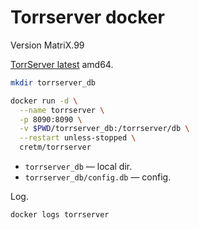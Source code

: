 # Torrserver docker

Version MatriX.99

[TorrServer latest](https://github.com/YouROK/TorrServer/releases) amd64.

```bash
mkdir torrserver_db

docker run -d \
  --name torrserver \
  -p 8090:8090 \
  -v $PWD/torrserver_db:/torrserver/db \
  --restart unless-stopped \
  cretm/torrserver
```

- `torrserver_db` — local dir.
- `torrserver_db/config.db` — config.

Log.

```bash
docker logs torrserver
```
